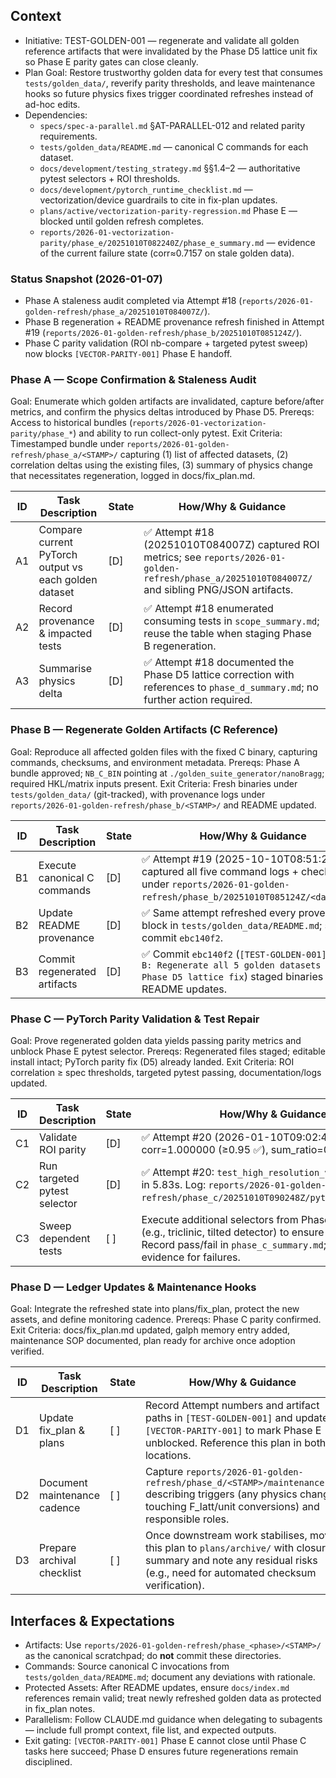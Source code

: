 ## Context
- Initiative: TEST-GOLDEN-001 — regenerate and validate all golden reference artifacts that were invalidated by the Phase D5 lattice unit fix so Phase E parity gates can close cleanly.
- Plan Goal: Restore trustworthy golden data for every test that consumes `tests/golden_data/`, reverify parity thresholds, and leave maintenance hooks so future physics fixes trigger coordinated refreshes instead of ad-hoc edits.
- Dependencies:
  - `specs/spec-a-parallel.md` §AT-PARALLEL-012 and related parity requirements.
  - `tests/golden_data/README.md` — canonical C commands for each dataset.
  - `docs/development/testing_strategy.md` §§1.4–2 — authoritative pytest selectors + ROI thresholds.
  - `docs/development/pytorch_runtime_checklist.md` — vectorization/device guardrails to cite in fix-plan updates.
  - `plans/active/vectorization-parity-regression.md` Phase E — blocked until golden refresh completes.
  - `reports/2026-01-vectorization-parity/phase_e/20251010T082240Z/phase_e_summary.md` — evidence of the current failure state (corr≈0.7157 on stale golden data).

### Status Snapshot (2026-01-07)
- Phase A staleness audit completed via Attempt #18 (`reports/2026-01-golden-refresh/phase_a/20251010T084007Z/`).
- Phase B regeneration + README provenance refresh finished in Attempt #19 (`reports/2026-01-golden-refresh/phase_b/20251010T085124Z/`).
- Phase C parity validation (ROI nb-compare + targeted pytest sweep) now blocks `[VECTOR-PARITY-001]` Phase E handoff.

### Phase A — Scope Confirmation & Staleness Audit
Goal: Enumerate which golden artifacts are invalidated, capture before/after metrics, and confirm the physics deltas introduced by Phase D5.
Prereqs: Access to historical bundles (`reports/2026-01-vectorization-parity/phase_*`) and ability to run collect-only pytest.
Exit Criteria: Timestamped bundle under `reports/2026-01-golden-refresh/phase_a/<STAMP>/` capturing (1) list of affected datasets, (2) correlation deltas using the existing files, (3) summary of physics change that necessitates regeneration, logged in docs/fix_plan.md.

| ID | Task Description | State | How/Why & Guidance |
| --- | --- | --- | --- |
| A1 | Compare current PyTorch output vs each golden dataset | [D] | ✅ Attempt #18 (20251010T084007Z) captured ROI metrics; see `reports/2026-01-golden-refresh/phase_a/20251010T084007Z/` and sibling PNG/JSON artifacts. |
| A2 | Record provenance & impacted tests | [D] | ✅ Attempt #18 enumerated consuming tests in `scope_summary.md`; reuse the table when staging Phase B regeneration. |
| A3 | Summarise physics delta | [D] | ✅ Attempt #18 documented the Phase D5 lattice correction with references to `phase_d_summary.md`; no further action required. |

### Phase B — Regenerate Golden Artifacts (C Reference)
Goal: Reproduce all affected golden files with the fixed C binary, capturing commands, checksums, and environment metadata.
Prereqs: Phase A bundle approved; `NB_C_BIN` pointing at `./golden_suite_generator/nanoBragg`; required HKL/matrix inputs present.
Exit Criteria: Fresh binaries under `tests/golden_data/` (git-tracked), with provenance logs under `reports/2026-01-golden-refresh/phase_b/<STAMP>/` and README updated.

| ID | Task Description | State | How/Why & Guidance |
| --- | --- | --- | --- |
| B1 | Execute canonical C commands | [D] | ✅ Attempt #19 (2025-10-10T08:51:24Z) captured all five command logs + checksums under `reports/2026-01-golden-refresh/phase_b/20251010T085124Z/<dataset>/`. |
| B2 | Update README provenance | [D] | ✅ Same attempt refreshed every provenance block in `tests/golden_data/README.md`; see git commit `ebc140f2`. |
| B3 | Commit regenerated artifacts | [D] | ✅ Commit `ebc140f2` (`[TEST-GOLDEN-001] Phase B: Regenerate all 5 golden datasets post Phase D5 lattice fix`) staged binaries + README updates. |

### Phase C — PyTorch Parity Validation & Test Repair
Goal: Prove regenerated golden data yields passing parity metrics and unblock Phase E pytest selector.
Prereqs: Regenerated files staged; editable install intact; PyTorch parity fix (D5) already landed.
Exit Criteria: ROI correlation ≥ spec thresholds, targeted pytest passing, documentation/logs updated.

| ID | Task Description | State | How/Why & Guidance |
| --- | --- | --- | --- |
| C1 | Validate ROI parity | [D] | ✅ Attempt #20 (2026-01-10T09:02:48Z): corr=1.000000 (≥0.95 ✅), sum_ratio=0.999987 (|ratio−1|≤5e-3 ✅). Artifacts: `reports/2026-01-golden-refresh/phase_c/20251010T090248Z/high_res_roi/`. |
| C2 | Run targeted pytest selector | [D] | ✅ Attempt #20: `test_high_resolution_variant` PASSED in 5.83s. Log: `reports/2026-01-golden-refresh/phase_c/20251010T090248Z/pytest_highres.log`. |
| C3 | Sweep dependent tests | [ ] | Execute additional selectors from Phase A mapping (e.g., triclinic, tilted detector) to ensure no regressions. Record pass/fail in `phase_c_summary.md`; capture evidence for failures. |

### Phase D — Ledger Updates & Maintenance Hooks
Goal: Integrate the refreshed state into plans/fix_plan, protect the new assets, and define monitoring cadence.
Prereqs: Phase C parity confirmed.
Exit Criteria: docs/fix_plan.md updated, galph memory entry added, maintenance SOP documented, plan ready for archive once adoption verified.

| ID | Task Description | State | How/Why & Guidance |
| --- | --- | --- | --- |
| D1 | Update fix_plan & plans | [ ] | Record Attempt numbers and artifact paths in `[TEST-GOLDEN-001]` and update `[VECTOR-PARITY-001]` to mark Phase E unblocked. Reference this plan in both locations. |
| D2 | Document maintenance cadence | [ ] | Capture `reports/2026-01-golden-refresh/phase_d/<STAMP>/maintenance.md` describing triggers (any physics change touching F_latt/unit conversions) and responsible roles. |
| D3 | Prepare archival checklist | [ ] | Once downstream work stabilises, move this plan to `plans/archive/` with closure summary and note any residual risks (e.g., need for automated checksum verification). |

## Interfaces & Expectations
- Artifacts: Use `reports/2026-01-golden-refresh/phase_<phase>/<STAMP>/` as the canonical scratchpad; do **not** commit these directories.
- Commands: Source canonical C invocations from `tests/golden_data/README.md`; document any deviations with rationale.
- Protected Assets: After README updates, ensure `docs/index.md` references remain valid; treat newly refreshed golden data as protected in fix_plan notes.
- Parallelism: Follow CLAUDE.md guidance when delegating to subagents — include full prompt context, file list, and expected outputs.
- Exit gating: `[VECTOR-PARITY-001]` Phase E cannot close until Phase C tasks here succeed; Phase D ensures future regenerations remain disciplined.
